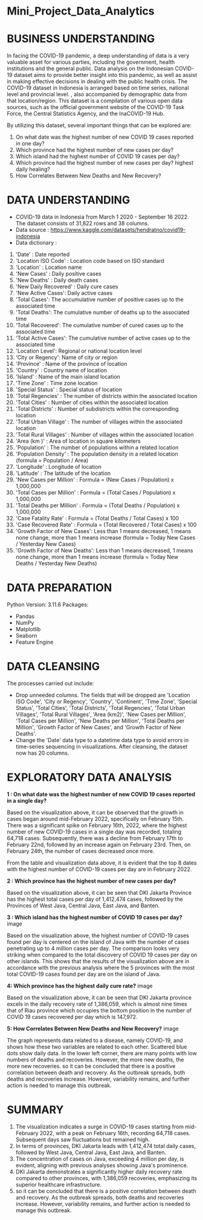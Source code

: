 # Mini_Project_Data_Analytics

# BUSINESS UNDERSTANDING
In facing the COVID-19 pandemic, a deep understanding of data is a very valuable asset for various parties, including the government, health institutions and the general public. Data analysis on the Indonesian COVID-19 dataset aims to provide better insight into this pandemic, as well as assist in making effective decisions in dealing with the public health crisis. The COVID-19 dataset in Indonesia is arranged based on time series, national level and provincial level. , also accompanied by demographic data from that location/region. This dataset is a compilation of various open data sources, such as the official government website of the COVID-19 Task Force, the Central Statistics Agency, and the InaCOVID-19 Hub.

By utilizing this dataset, several important things that can be explored are:

1. On what date was the highest number of new COVID 19 cases reported in one day?
2. Which province had the highest number of new cases per day?
3. Which island had the highest number of COVID 19 cases per day?
4. Which province had the highest number of new cases per day? highest daily healing?
5. How Correlates Between New Deaths and New Recovery?

# DATA UNDERSTANDING

- COVID-19 data in Indonesia from March 1 2020 - September 16 2022. The dataset consists of 31,822 rows and 38 columns.
- Data source : https://www.kaggle.com/datasets/hendratno/covid19-indonesia
- Data dictionary :
1. 'Date' : Date reported
2. 'Location ISO Code' : Location code based on ISO standard
3. 'Location' : Location name
4. 'New Cases' : Daily positive cases
5. 'New Deaths' : Daily death cases
6. 'New Daily Recovered' : Daily cure cases
7. 'New Active Cases': Daily active cases
8. 'Total Cases': The accumulative number of positive cases up to the associated time
9. 'Total Deaths': The cumulative number of deaths up to the associated time
10. ‘Total Recovered': The cumulative number of cured cases up to the associated time
11. 'Total Active Cases': The cumulative number of active cases up to the associated time
12. 'Location Level': Regional or national location level
13. ‘City or Regency': Name of city or region
14. 'Province' : Name of the province of location
15. 'Country' : Country name of location
16. 'Island' : Name of the main island location
17. 'Time Zone' : Time zone location
18. 'Special Status' : Special status of location
19. 'Total Regencies' : The number of districts within the associated location
20. 'Total Cities' : Number of cities within the associated location
21. 'Total Districts' : Number of subdistricts within the corresponding location
22. 'Total Urban Village' : The number of villages within the associated location
23. 'Total Rural Villages' : Number of villages within the associated location
24. 'Area (km )' : Area of location in square kilometers
25. 'Population' : The number of populations within a related location
26. 'Population Density' : The population density in a related location (formula = Population / Area)
27. 'Longitude' : Longitude of location
28. 'Latitude' : The latitude of the location
29. 'New Cases per Million' : Formula = (New Cases / Population) x 1,000,000
30. 'Total Cases per Million' : Formula = (Total Cases / Population) x 1,000,000
31. 'Total Deaths per Million' : Formula = (Total Deaths / Population) x 1,000,000
32. 'Case Fatality Rate' : Formula = (Total Deaths / Total Cases) x 100
33. 'Case Recovered Rate' : Formula = (Total Recovered / Total Cases) x 100
34. 'Growth Factor of New Cases': Less than 1 means decreased, 1 means none change, more than 1 means increase (formula = Today New Cases / Yesterday New Cases)
35. 'Growth Factor of New Deaths': Less than 1 means decreased, 1 means none change, more than 1 means increase (formula = Today New Deaths / Yesterday New Deaths)

# DATA PREPARATION
Python Version: 3.11.6 Packages:

- Pandas
- NumPy
- Matplotlib
- Seaborn
- Feature Engine

# DATA CLEANSING
The processes carried out include:

- Drop unneeded columns. The fields that will be dropped are 'Location ISO Code', 'City or Regency', 'Country', 'Continent', 'Time Zone', 'Special Status', 'Total Cities', 'Total Districts', 'Total Regencies', 'Total Urban Villages', 'Total Rural Villages', 'Area (km2)', 'New Cases per Million', 'Total Cases per Million', 'New Deaths per Million', 'Total Deaths per Million', 'Growth Factor of New Cases', and 'Growth Factor of New Deaths'.
- Change the 'Date' data type to a datetime data type to avoid errors in time-series sequencing in visualizations. After cleansing, the dataset now has 20 columns.

# EXPLORATORY DATA ANALYSIS
**1 : On what date was the highest number of new COVID 19 cases reported in a single day?**

Based on the visualization above, it can be observed that the growth in cases began around mid-February 2022, specifically on February 15th. There was a significant spike on February 16th, 2022, where the highest number of new COVID-19 cases in a single day was recorded, totaling 64,718 cases. Subsequently, there was a decline from February 17th to February 22nd, followed by an increase again on February 23rd. Then, on February 24th, the number of cases decreased once more.

From the table and visualization data above, it is evident that the top 8 dates with the highest number of COVID-19 cases per day are in February 2022.

**2 : Which province has the highest number of new cases per day?**


Based on the visualization above, it can be seen that DKI Jakarta Province has the highest total cases per day of 1,412,474 cases, followed by the Provinces of West Java, Central Java, East Java, and Banten.

**3 : Which island has the highest number of COVID 19 cases per day?**
image 

Based on the visualization above, the highest number of COVID-19 cases found per day is centered on the island of Java with the number of cases penetrating up to 4 million cases per day. The comparison looks very striking when compared to the total discovery of COVID 19 cases per day on other islands. This shows that the results of the visualization above are in accordance with the previous analysis where the 5 provinces with the most total COVID-19 cases found per day are on the island of Java.

**4: Which province has the highest daily cure rate?**
image 

Based on the visualization above, it can be seen that DKI Jakarta province excels in the daily recovery rate of 1,386,059, which is almost nine times that of Riau province which occupies the bottom position in the number of COVID 19 cases recovered per day which is 147,972.

**5: How Correlates Between New Deaths and New Recovery?**
image 

The graph represents data related to a disease, namely COVID-19, and shows how these two variables are related to each other. Scattered blue dots show daily data. In the lower left corner, there are many points with low numbers of deaths and recoveries. However, the more new deaths, the more new recoveries. so it can be concluded that there is a positive correlation between death and recovery. As the outbreak spreads, both deaths and recoveries increase. However, variability remains, and further action is needed to manage this outbreak.

# SUMMARY
1. The visualization indicates a surge in COVID-19 cases starting from mid-February 2022, with a peak on February 16th, recording 64,718 cases. Subsequent days saw fluctuations but remained high.
2. In terms of provinces, DKI Jakarta leads with 1,412,474 total daily cases, followed by West Java, Central Java, East Java, and Banten.
3. The concentration of cases on Java, exceeding 4 million per day, is evident, aligning with previous analyses showing Java's prominence.
4. DKI Jakarta demonstrates a significantly higher daily recovery rate compared to other provinces, with 1,386,059 recoveries, emphasizing its superior healthcare infrastructure.
5. so it can be concluded that there is a positive correlation between death and recovery. As the outbreak spreads, both deaths and recoveries increase. However, variability remains, and further action is needed to manage this outbreak.
